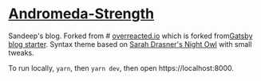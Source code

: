 # [Andromeda-Strength](https://andromeda-strength.com/)

Sandeep's blog. Forked from # [overreacted.io](https://overreacted.io/) which is forked from[Gatsby blog starter](https://github.com/gatsbyjs/gatsby-starter-blog). Syntax theme based on [Sarah Drasner's Night Owl](https://github.com/sdras/night-owl-vscode-theme/) with small tweaks.

To run locally, `yarn`, then `yarn dev`, then open https://localhost:8000.
